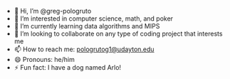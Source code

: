 - 👋 Hi, I’m @greg-pologruto
- 👀 I’m interested in computer science, math, and poker
- 🌱 I’m currently learning data algorithms and MIPS
- 💞️ I’m looking to collaborate on any type of coding project that interests me
- 📫 How to reach me: pologrutog1@udayton.edu
- 😄 Pronouns: he/him
- ⚡ Fun fact: I have a dog named Arlo!

<!---
greg-pologruto/greg-pologruto is a ✨ special ✨ repository because its `README.md` (this file) appears on your GitHub profile.
You can click the Preview link to take a look at your changes.
--->
